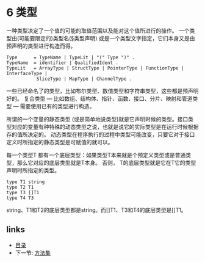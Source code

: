 # 6 类型

一种类型决定了一个值的可能的取值范围以及能对这个值所进行的操作。 一个类型由(可能要限定的)类型名(§类型声明) 或是一个类型文字指定，它们本身又是由预声明的类型进行构造而得。

	Type      = TypeName | TypeLit | "(" Type ")" .
	TypeName  = identifier | QualifiedIdent .
	TypeLit   = ArrayType | StructType | PointerType | FunctionType | InterfaceType |
		       SliceType | MapType | ChannelType .

一些已经命名了的类型，比如布尔类型、数值类型和字符串类型，这些都是预声明好的。 复合类型 — 比如数组、结构体、指针、函数、接口、分片、映射和管道类型 — 需要使用已有的类型进行构造。

所谓的一个变量的静态类型 (或是简单地说类型)就是它声明时候的类型。接口类型对应的变量有种特殊的动态类型之说，也就是说它的实际类型是在运行时候根据存的值所决定的。 动态类型在程序执行的过程中类型可能改变，只要它对于接口定义时所指定的静态类型是可赋值的就可以。

每一个类型T 都有一个底层类型：如果类型T本来就是个预定义类型或是普通类型，那么它对应的底层类型就是T本身。 否则， T的底层类型就是它在T它的类型声明时所指定的类型。

	type T1 string
   	type T2 T1
   	type T3 []T1
   	type T4 T3

string、T1和T2的底层类型都是string。而[]T1、T3和T4的底层类型是[]T1。

## links
  * [目录](<preface.md>)
  * 下一节: [方法集](<06.1.md>)